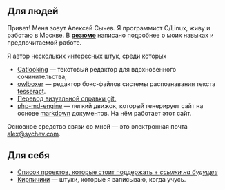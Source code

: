 ## Для людей

Привет! Меня зовут Алексей Сычев. Я программист C/Linux, живу и работаю в Москве. В [__резюме__](/ru/cv/) написано подробнее о моих навыках и предпочитаемой работе.

Я автор нескольких интересных штук, среди которых

* [Catlooking](http://catlooking.com/)&nbsp;— текстовый редактор для вдохновенного сочинительства;
* [owlboxer](http://code.google.com/p/owlboxer/)&nbsp;— редактор бокс-файлов системы распознавания текста [tesseract](http://code.google.com/p/tesseract-ocr/).
* [Перевод визуальной справки git.](http://marklodato.github.io/visual-git-guide/index-ru.html)
* [php-md-engine](https://github.com/sychev/md-php-engine)&nbsp;— легкий движок, который генерирует сайт на основе [markdown](http://ru.wikipedia.org/wiki/Markdown) документов. На нём работает этот сайт.

Основное средство связи со мной — это электронная почта [alex@sychev.com](mailto:alex@sychev.com).

## Для себя
* [Список проектов, которые стоит поддержать + _ссылки на будущее_](/ru/dont-forget-to-donate/)
* [Кирпичики](/ru/bricks/) — штуки, которые я записываю, когда учусь.
